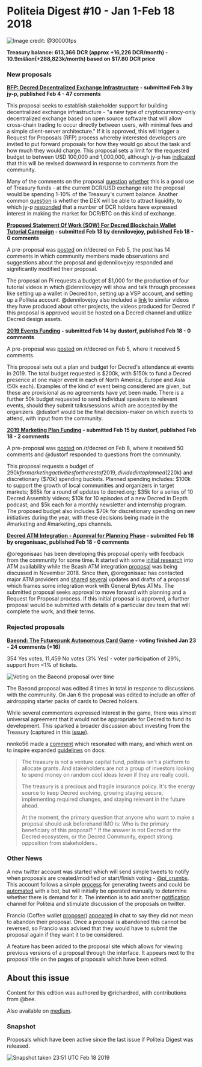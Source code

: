 # Politeia Digest #10 - Jan 1-Feb 18 2018

![Image credit: @30000fps](img/issue010/010-title.png "Image credit: @30000fps")

**Treasury balance: 613,366 DCR (approx +16,226 DCR/month) - $10.9 million (+$288,823k/month) based on $17.80 DCR price**

### New proposals

**[RFP: Decred Decentralized Exchange Infrastructure](https://proposals.decred.org/proposals/5431da8ff4eda8cdbf8f4f2e08566ffa573464b97ef6d6bae78e749f27800d3a) - submitted Feb 3 by jy-p, published Feb 4 - 47 comments**

This proposal seeks to establish stakeholder support for building decentralized exchange infrastructure - "a new type of cryptocurrency-only decentralized exchange based on open source software that will allow cross-chain trading to occur directly between users, with minimal fees and a simple client-server architecture." If it is approved, this will trigger a Request for Proposals (RFP) process whereby interested developers are invited to put forward proposals for how they would go about the task and how much they would charge. This proposal sets a limit for the requested budget to between USD 100,000 and 1,000,000, although jy-p has [indicated](https://proposals.decred.org/proposals/5431da8ff4eda8cdbf8f4f2e08566ffa573464b97ef6d6bae78e749f27800d3a/comments/17) that this will be revised downward in response to comments from the community.

Many of the comments on the proposal [question](https://proposals.decred.org/proposals/5431da8ff4eda8cdbf8f4f2e08566ffa573464b97ef6d6bae78e749f27800d3a/comments/3) [whether](https://proposals.decred.org/proposals/5431da8ff4eda8cdbf8f4f2e08566ffa573464b97ef6d6bae78e749f27800d3a/comments/4) this is a good use of Treasury funds - at the current DCR/USD exchange rate the proposal would be spending 1-10% of the Treasury's current balance. Another common [question](https://proposals.decred.org/proposals/5431da8ff4eda8cdbf8f4f2e08566ffa573464b97ef6d6bae78e749f27800d3a/comments/5) is whether the DEX will be able to attract liquidity, to which jy-p [responded](https://proposals.decred.org/proposals/5431da8ff4eda8cdbf8f4f2e08566ffa573464b97ef6d6bae78e749f27800d3a/comments/14) that a number of DCR holders have expressed interest in making the market for DCR/BTC on this kind of exchange.

**[Proposed Statement Of Work (SOW) For Decred Blockchain Wallet Tutorial Campaign](https://proposals.decred.org/proposals/a3def199af812b796887f4eae22e11e45f112b50c2e17252c60ed190933ec14f) - submitted Feb 13 by dennilovejoy, published Feb 18 - 0 comments**

A pre-proposal was [posted](https://www.reddit.com/r/decred/comments/anksg2/proposed_statement_of_work_sow_for_decred/) on /r/decred on Feb 5, the post has 14 comments in which community members made observations and suggestions about the proposal and @dennilovejoy responded and significantly modified their proposal.

The proposal on Pi requests a budget of $1,000 for the production of four tutorial videos in which @dennilovejoy will show and talk through processes like setting up a wallet in Decrediton, setting up a VSP account, and setting up a Politeia account. @dennilovejoy also included a [link](https://www.youtube.com/watch?v=HKwnEpFDN3Q&list=PLMBYy3lWO3Dmx-xHInb66OPcYQgmmcOEt) to similar videos they have produced about other projects, the videos produced for Decred if this proposal is approved would be hosted on a Decred channel and utilize Decred design assets.

**[2019 Events Funding](https://proposals.decred.org/proposals/d3e7f159b9680c059a3d4b398de2c8f6627108f28b7d61a3f10397acb4b5e509) - submitted Feb 14 by dustorf, published Feb 18 - 0 comments**

A pre-proposal was [posted](https://www.reddit.com/r/decred/comments/anhh8n/proposal_to_get_events_spending_approved_via/) on /r/decred on Feb 5, where it received 5 comments.

This proposal sets out a plan and budget for Decred's attendance at events in 2019. The total budget requested is $200k, with $150k to fund a Decred presence at one major event in each of North America, Europe and Asia (50k each). Examples of the kind of event being considered are given, but these are provisional as no agreements have yet been made. There is a further 50k budget requested to send individual speakers to relevant events, should they submit talks/sessions which are accepted by the organizers. @dustorf would be the final decision-maker on which events to attend, with input from the community.

**[2019 Marketing Plan Funding](https://proposals.decred.org/proposals/c84a76685e4437a15760033725044a15ad832f68f9d123eb837337060a09f86e) - submitted Feb 15 by dustorf, published Feb 18 - 2 comments**

A pre-proposal was [posted](https://www.reddit.com/r/decred/comments/aolr79/politeia_proposal_to_fund_marketing_ops_for_2019/) on /r/decred on Feb 8, where it received 50 comments and @dustorf responded to questions from the community.

This proposal requests a budget of $290k for marketing activities for the rest of 2019, divided into planned ($220k) and discretionary ($70k) spending buckets. Planned spending includes: $100k to support the growth of local communities and organizers in target markets; $65k for a round of updates to decred.org; $35k for a series of 10 Decred Assembly videos; $10k for 10 episodes of a new Decred in Depth podcast; and $5k each for a monthly newsletter and internship program. The proposed budget also includes $70k for discretionary spending on new initiatives during the year, with these decisions being made in the #marketing and #marketing_ops channels.

**[Decred ATM Integration - Approval for Planning Phase](https://proposals.decred.org/proposals/aea224a561cfed183f514a9ac700d68ba8a6c71dfbee71208fb9bff5fffab51d) - submitted Feb 18 by oregonisaac, published Feb 18 - 0 comments**

@oregonisaac has been developing this proposal openly with feedback from the community for some time. It started with some [initial research](https://proposals.decred.org/proposals/bb7e19283d5c65fed598d5a2f4afcc2b5d2eab187b9cb84fc4304430f80b5ad1/comments/22) into ATM availability while the Bcash ATM integration [proposal](https://proposals.decred.org/proposals/bb7e19283d5c65fed598d5a2f4afcc2b5d2eab187b9cb84fc4304430f80b5ad1) was being discussed in November 2018. Since then, @oregonisaac has contacted major ATM providers and [shared](http://zer0byte.com/zeropastebin/?486d12a5d9413a9e#EOvkXU8zNW0fQZOEExMCr9Lf04BdK3hyuic7ZqyrVus=) [several](https://gist.github.com/oregonisaac/c25bac8e0ee9d4e99997b230885296eb) updates and drafts of a proposal which frames some integration work with General Bytes ATMs. The submitted proposal seeks approval to move forward with planning and a Request for Proposal process. If this initial proposal is approved, a further proposal would be submitted with details of a particular dev team that will complete the work, and their terms.

### Rejected proposals

**[Baeond: The Futurepunk Autonomous Card Game](https://proposals.decred.org/proposals/f545b359fcf1b40b356e9cb556cb422cc7ff01b628b577f804cdc45ce414f5dd) - voting finished Jan 23 - 24 comments (+16)**

354 Yes votes, 11,459 No votes (3% Yes) - voter participation of 29%, support from <1% of tickets.

![Voting on the Baeond proposal over time](img/issue010/Baeond-proposal-voting-over-time.png "Voting on the Baeond proposal over time. Top: cumulative votes per commit; Middle: Approval rate per commit; Bottom: Yes & No votes per commit.")

The Baeond proposal was edited 8 times in total in response to discussions with the community. On Jan 6 the proposal was edited to include an offer of airdropping starter packs of cards to Decred holders.

While several commenters expressed interest in the game, there was almost universal agreement that it would not be appropriate for Decred to fund its development. This sparked a broader discussion about investing from the Treasury (captured in this [issue](https://github.com/xaur/decred-issues/issues/61)).

nnnko56 made a [comment](https://proposals.decred.org/proposals/f545b359fcf1b40b356e9cb556cb422cc7ff01b628b577f804cdc45ce414f5dd/comments/14) which resonated with many, and which went on to inspire expanded [guidelines](https://docs.decred.org/governance/politeia/proposal-guidelines/) on docs:

> The treasury is not a venture capital fund, politeia isn't a platform to allocate grants. And stakeholders are not a group of investors looking to spend money on random cool ideas (even if they are really cool).
> 
> The treasury is a precious and fragile insurance policy. It's the energy source to keep Decred evolving, growing staying secure, implementing required changes, and staying relevant in the future ahead.
> 
> At the moment, the primary question that anyone who want to make a proposal should ask beforehand IMO is: Who is the primary beneficiary of this proposal? " If the answer is not Decred or the Decred ecosystem, or the Decred Community, expect strong opposition from stakeholders..

### Other News

A new twitter account was started which will send simple tweets to notify when proposals are created/modified or start/finish voting - [@pi_crumbs](https://twitter.com/pi_crumbs). This account follows a simple [process](https://gist.github.com/RichardRed0x/33b5685c73e89155da3d728a0eaa4a9b) for generating tweets and could be [automated](https://github.com/xaur/decred-issues/issues/102) with a bot, but will initially be operated manually to determine whether there is demand for it. The intention is to add another [notification](https://github.com/xaur/decred-issues/issues/24) channel for Politeia and stimulate discussion of the proposals on twitter.

Francio (Coffee wallet [proposer](https://proposals.decred.org/proposals/45de9806c952c5ffc2fc6782fddbc74c852c26e3fb0e950144b92d75082c4731)) [appeared](https://matrix.to/#/!MgQoetFiyjrHAywokv:decred.org/$15467875879232uBQcG:decred.org?via=decred.org&via=matrix.org&via=zettaport.com&via=gwusbdhdu.org) in chat to say they did not mean to abandon their proposal. Once a proposal is abandoned this cannot be reversed, so Francio was advised that they would have to submit the proposal again if they want it to be considered.

A feature has been added to the proposal site which allows for viewing previous versions of a proposal through the interface. It appears next to the proposal title on the pages of proposals which have been edited.

## About this issue

Content for this edition was authored by @richardred, with contributions from @bee.

Also available on [medium](https://medium.com/politeia-digest/issue-10-jan-1-feb-18-2018-202cde71a19d).

### Snapshot

Proposals which have been active since the last issue if Politeia Digest was released.

![Snapshot taken 23:51 UTC Feb 18 2019](img/issue010/010-snapshot.png "Snapshot taken 23:51 UTC Feb 18 2019")
